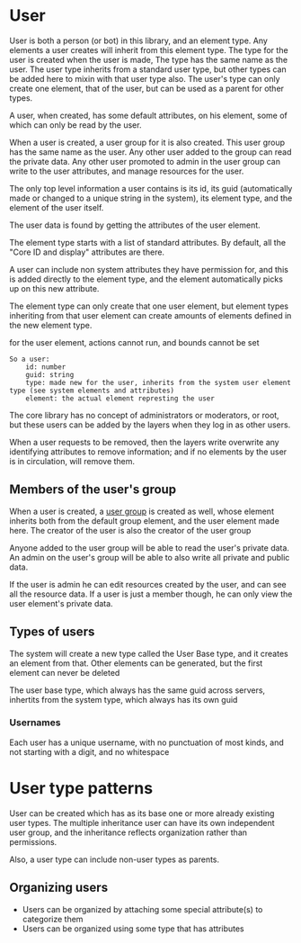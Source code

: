 # User

User is both a person (or bot) in this library, and an element type. Any elements a user creates will inherit from this element type.
The type for the user is created when the user is made, The type has the same name as the user.
The user type inherits from a standard user type, but other types can be added here to mixin with that user type also.
The user's type can only create one element, that of the user, but can be used as a parent for other types.

A user, when created, has some default attributes, on his element, some of which can only be read by the user.


When a user is created, a user group for it is also created. This user group has the same name as the user.
Any other user added to the group can read the private data.
Any other user promoted to admin in the user group can write to the user attributes, and manage resources for the user.


The only top level information a user contains is its id, its guid (automatically made or changed to a unique string in the system),
its element type, and the element of the user itself.

The user data is found by getting the attributes of the user element.

The element type starts with a list of standard attributes. By default, all the "Core ID and display" attributes are there.

A user can include non system attributes they have permission for, and this is added directly to the element type, and the element automatically picks up on this new attribute.

The element type can only create that one user element, but element types inheriting from that user element can create amounts of elements defined in the new element type.

for the user element, actions cannot run, and bounds cannot be set

    So a user:
        id: number
        guid: string
        type: made new for the user, inherits from the system user element type (see system elements and attributes)
        element: the actual element represting the user



The core library has no concept of administrators or moderators, or root, but these users can be added by the layers when they log in as other users.

When a user requests to be removed, then the layers write overwrite any identifying attributes to remove information; and if no elements by the user is in circulation, will remove them.

## Members of the user's group

When a user is created, a [user group](group-overview.md)  is created as well, whose element inherits both from the default group element, and the user element made here.
The creator of the user is also the creator of the user group

Anyone added to the user group will be able to read the user's private data. An admin on the user's group will be able to also write all private and public data.



If the user is admin he can edit resources created by the user, and can see all the resource data.
If a user is just a member though, he can only view the user element's private data.

## Types of users

The system will create a new type called the User Base type, and it creates an element from that. Other elements can be generated, 
but the first element can never be deleted

The user base type, which always has the same guid across servers, inhertits from the system type, which always has its own guid 

### Usernames

Each user has a unique username, with no punctuation of most kinds, and not starting with a digit, and no whitespace

# User type patterns

User can be created which has as its base one or more already existing user types.
The multiple inheritance user can have its own independent user group, and the inheritance reflects organization rather than permissions.

Also, a user type can include non-user types as parents.

## Organizing users

* Users can be organized by attaching some special attribute(s) to categorize them
* Users can be organized using some type that has attributes



